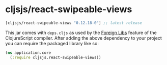 # cljsjs/react-swipeable-views

[](dependency)
```clojure
[cljsjs/react-swipeable-views "0.12.18-0"] ;; latest release
```
[](/dependency)

This jar comes with `deps.cljs` as used by the [Foreign Libs][flibs] feature
of the ClojureScript compiler. After adding the above dependency to your project
you can require the packaged library like so:

```clojure
(ns application.core
  (:require cljsjs.react-swipeable-views))
```

[flibs]: https://clojurescript.org/reference/packaging-foreign-deps

